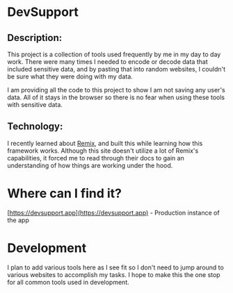 # DevSupport

## Description:

This project is a collection of tools used frequently by me in my day to day work. There were many times I needed to encode or decode data that included sensitive data, and by pasting that into random websites, I couldn't be sure what they were doing with my data.

I am providing all the code to this project to show I am not saving any user's data. All of it stays in the browser so there is no fear when using these tools with sensitive data.

## Technology:

I recently learned about [Remix](https://remix.run/docs), and built this while learning how this framework works. Although this site doesn't utilize a lot of Remix's capabilities, it forced me to read through their docs to gain an understanding of how things are working under the hood.

# Where can I find it?

[https://devsupport.app](https://devsupport.app) - Production instance of the app

# Development

I plan to add various tools here as I see fit so I don't need to jump around to various websites to accomplish my tasks. I hope to make this the one stop for all common tools used in development.
